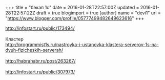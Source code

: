 +++
title = "бэкап 1с"
date = 2016-01-28T22:57:00Z
updated = 2016-01-28T22:57:22Z
draft = true
blogimport = true 
[author]
	name = "devi1"
	uri = "https://www.blogger.com/profile/05777499482649623616"
+++

<a href="http://infostart.ru/public/173494/">http://infostart.ru/public/173494/</a><br /><br />Кластер<br /><a href="http://programmist1s.ru/nastroyka-i-ustanovka-klastera-serverov-1s-na-dvuh-fizicheskih-serverah/">http://programmist1s.ru/nastroyka-i-ustanovka-klastera-serverov-1s-na-dvuh-fizicheskih-serverah/</a><br /><br /><a href="http://habrahabr.ru/post/263267/">http://habrahabr.ru/post/263267/</a><br /><br /><a href="http://infostart.ru/public/307973/">http://infostart.ru/public/307973/</a>
